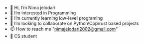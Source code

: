 - 👋 Hi, I’m Nima jelodari
- 👀 I’m interested in Programming
- 🌱 I’m currently learning low-level programing
- 💞️ I’m looking to collaborate on Python\Cpp\rust based projects
- 📫 How to reach me "nimajelodari2002@gmail.com"
- 🦾 CS student

<!---
Nimaj2002/Nimaj2002 is a ✨ special ✨ repository because its `README.md` (this file) appears on your GitHub profile.
You can click the Preview link to take a look at your changes.
--->
